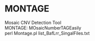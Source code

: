 # MONTAGE
Mosaic CNV Detection Tool  
MONTAGE: MOsaicNumberTAGEasily  
perl Montage.pl list_BafLrr_SingalFiles.txt  
